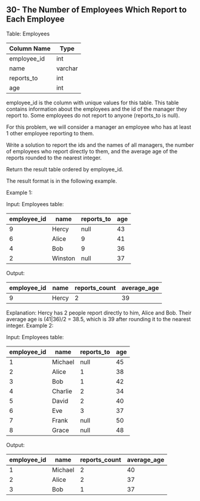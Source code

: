 ## 30- The Number of Employees Which Report to Each Employee
Table: Employees

| Column Name | Type     |
|-------------|----------|
| employee_id | int      |
| name        | varchar  |
| reports_to  | int      |
| age         | int      |

employee_id is the column with unique values for this table.
This table contains information about the employees and the id of the manager they report to. Some employees do not report to anyone (reports_to is null). 
 

For this problem, we will consider a manager an employee who has at least 1 other employee reporting to them.

Write a solution to report the ids and the names of all managers, the number of employees who report directly to them, and the average age of the reports rounded to the nearest integer.

Return the result table ordered by employee_id.

The result format is in the following example.

 

Example 1:

Input: 
Employees table:

| employee_id | name    | reports_to | age |
|-------------|---------|------------|-----|
| 9           | Hercy   | null       | 43  |
| 6           | Alice   | 9          | 41  |
| 4           | Bob     | 9          | 36  |
| 2           | Winston | null       | 37  |

Output: 

| employee_id | name  | reports_count | average_age |
|-------------|-------|---------------|-------------|
| 9           | Hercy | 2             | 39          |

Explanation: Hercy has 2 people report directly to him, Alice and Bob. Their average age is (41|36)/2 = 38.5, which is 39 after rounding it to the nearest integer.
Example 2:

Input: 
Employees table:

| employee_id | name    | reports_to | age |
|-------------|---------|------------|-----|
| 1           | Michael | null       | 45  |
| 2           | Alice   | 1          | 38  |
| 3           | Bob     | 1          | 42  |
| 4           | Charlie | 2          | 34  |
| 5           | David   | 2          | 40  |
| 6           | Eve     | 3          | 37  |
| 7           | Frank   | null       | 50  |
| 8           | Grace   | null       | 48  |

Output: 

| employee_id | name    | reports_count | average_age |
| ----------- | ------- | ------------- | ----------- |
| 1           | Michael | 2             | 40          |
| 2           | Alice   | 2             | 37          |
| 3           | Bob     | 1             | 37          |

